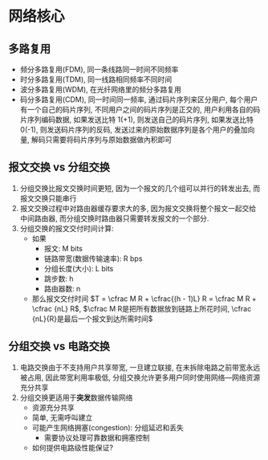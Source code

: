 # 网络核心
## 多路复用
- 频分多路复用(FDM), 同一条线路同一时间不同频率
- 时分多路复用(TDM), 同一线路相同频率不同时间
- 波分多路复用(WDM), 在光纤网络里的频分多路复用
- 码分多路复用(CDM), 同一时间同一频率, 通过码片序列来区分用户, 每个用户有一个自己的码片序列, 不同用户之间的码片序列是正交的, 用户利用各自的码片序列编码数据, 如果发送比特 1(+1), 则发送自己的码片序列, 如果发送比特0(-1), 则发送码片序列的反码, 发送过来的原始数据序列是各个用户的叠加向量, 解码只需要将码片序列与原始数据做內积即可
## 报文交换 vs 分组交换
1. 分组交换比报文交换时间更短, 因为一个报文的几个组可以并行的转发出去, 而报文交换只能串行
2. 报文交换过程中对路由器缓存要求大的多, 因为报文交换将整个报文一起交给中间路由器, 而分组交换时路由器只需要转发报文的一个部分.
3. 分组交换的报文交付时间计算: 
	- 如果
		- 报文: M bits
		- 链路带宽(数据传输速率): R bps
		- 分组长度(大小): L bits
		- 跳步数: h
		- 路由器数: n
	- 那么报文交付时间 $T = \cfrac M R + \cfrac{(h - 1)L} R = \cfrac M R + \cfrac {nL} R$, $\cfrac M R是把所有数据放到链路上所花时间, \cfrac {nL}{R}是最后一个报文到达所需时间$

## 分组交换 vs 电路交换
1. 电路交换由于不支持用户共享带宽, 一旦建立联接, 在未拆除电路之前带宽永远被占用, 因此带宽利用率极低, 分组交换允许更多用户同时使用网络—网络资源充分共享
2.  分组交换更适用于**突发**数据传输网络
	- 资源充分共享
	- 简单, 无需呼叫建立
	- 可能产生网络拥塞(congestion): 分组延迟和丢失
		- 需要协议处理可靠数据和拥塞控制
	- 如何提供电路级性能保证?